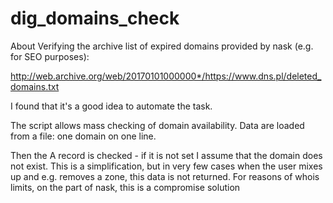 # dig_domains_check

About
Verifying the archive list of expired domains provided by nask (e.g. for SEO purposes):


http://web.archive.org/web/20170101000000*/https://www.dns.pl/deleted_domains.txt

I found that it's a good idea to automate the task.


The script allows mass checking of domain availability.
Data are loaded from a file: one domain on one line.

Then the A record is checked - if it is not set I assume that the domain does not exist. 
This is a simplification, but in very few cases when the user mixes up and e.g. removes a zone, this data is not returned.
For reasons of whois limits, on the part of nask, this is a compromise solution

